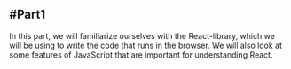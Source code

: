 #Part1
---
In this part, we will familiarize ourselves with the React-library, which we will be using to write the code that runs in the browser. We will also look at some features of JavaScript that are important for understanding React.